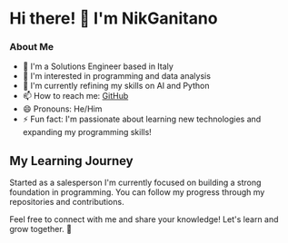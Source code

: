 # Hi there! 👋 I'm NikGanitano

### About Me
- 👋 I'm a Solutions Engineer based in Italy
- 👀 I'm interested in programming and data analysis 
- 🌱 I'm currently refining my skills on AI and Python
- 📫 How to reach me: [GitHub](https://github.com/Nikganitano)
- 😄 Pronouns: He/Him
- ⚡ Fun fact: I'm passionate about learning new technologies and expanding my programming skills!

## My Learning Journey
Started as a salesperson I'm currently focused on building a strong foundation in programming. You can follow my progress through my repositories and contributions.

Feel free to connect with me and share your knowledge! Let's learn and grow together. 🚀

<!---
Nikganitano/Nikganitano is a ✨ special ✨ repository because its `README.md` (this file) appears on your GitHub profile.
You can click the Preview link to take a look at your changes.
--->
